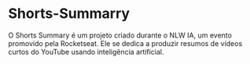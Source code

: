 # Shorts-Summarry
O Shorts Summary é um projeto criado durante o NLW IA, um evento promovido pela Rocketseat. Ele se dedica a produzir resumos de vídeos curtos do YouTube usando inteligência artificial.
